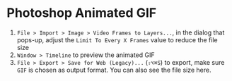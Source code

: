 # Photoshop Animated GIF

1. `File > Import > Image > Video Frames to Layers...`, in the dialog that pops-up, adjust the `Limit To Every X Frames` value to reduce the file size
2. `Window > Timeline` to preview the animated GIF
3. `File > Export > Save for Web (Legacy)...` (`⇧⌥⌘S`) to export, make sure `GIF` is chosen as output format. You can also see the file size here.

